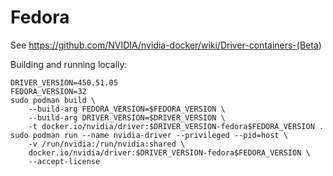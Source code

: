 # Fedora 

See <https://github.com/NVIDIA/nvidia-docker/wiki/Driver-containers-(Beta>)

Building and running locally:

```
DRIVER_VERSION=450.51.05
FEDORA_VERSION=32
sudo podman build \
    --build-arg FEDORA_VERSION=$FEDORA_VERSION \
    --build-arg DRIVER_VERSION=$DRIVER_VERSION \
    -t docker.io/nvidia/driver:$DRIVER_VERSION-fedora$FEDORA_VERSION .
sudo podman run --name nvidia-driver --privileged --pid=host \
    -v /run/nvidia:/run/nvidia:shared \
    docker.io/nvidia/driver:$DRIVER_VERSION-fedora$FEDORA_VERSION \
    --accept-license
```
